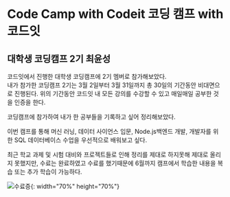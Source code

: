 # Code Camp with Codeit  코딩 캠프 with 코드잇

## 대학생 코딩캠프 2기 최윤성

코드잇에서 진행한 대학생 코딩캠프에 2기 멤버로 참가해보았다.<br>
내가 참가한 코딩캠프 2기는 3월 2일부터 3월 31일까지 총 30일의 기간동안 비대면으로 진행된다. 위의 기간동안 코드잇 내 모든 강의를 수강할 수 있고 매일매일 공부한 것을 인증을 한다.

코딩캠프에 참가하여 내가 한 공부들을 기록하고 싶어 정리해보았다.

이번 캠프를 통해 머신 러닝, 데이터 사이언스 입문, Node.js백엔드 개발, 개발자를 위한 SQL 데이터베이스 수업을 우선적으로 배워보고 싶다.

최근 학교 과제 및 시험 대비와 프로젝트들로 인해 정리를 제대로 하지못해 제대로 올리지 못했지만, 수료는 완료하였고 수료를 했기때문에 6월까지 캠프에서 학습한 내용을 복습 또는 추가 학습이 가능하다.

![수료증](https://user-images.githubusercontent.com/79047370/115227329-4ceaaf80-a14b-11eb-947d-f3616b92bece.jpg){: width="70%" height="70%"}